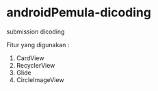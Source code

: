 # androidPemula-dicoding
submission dicoding

Fitur yang digunakan :
1. CardView
2. RecyclerView
3. Glide
4. CircleImageView
